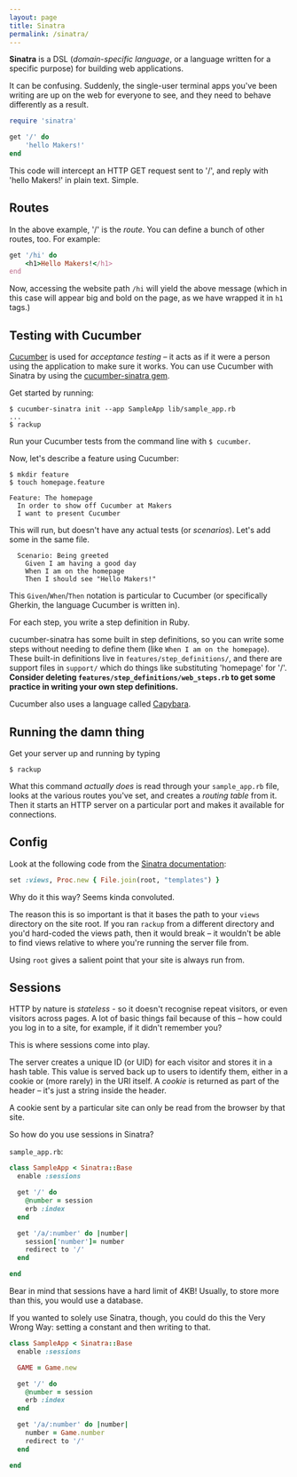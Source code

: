 ```yaml
---
layout: page
title: Sinatra
permalink: /sinatra/
---
```


**Sinatra** is a DSL (*domain-specific language*, or a language written for a specific purpose) for building web applications.

It can be confusing. Suddenly, the single-user terminal apps you've been writing are up on the web for everyone to see, and they need to behave differently as a result.

```ruby
require 'sinatra'

get '/' do
    'hello Makers!'
end
```

This code will intercept an HTTP GET request sent to '/', and reply with 'hello Makers!' in plain text. Simple.

## Routes

In the above example, '/' is the *route*. You can define a bunch of other routes, too. For example:

```ruby
get '/hi' do
    <h1>Hello Makers!</h1>
end
```

Now, accessing the website path `/hi` will yield the above message (which in this case will appear big and bold on the page, as we have wrapped it in `h1` tags.)

## Testing with Cucumber

[Cucumber](http://cukes.info) is used for *acceptance testing* – it acts as if it were a person using the application to make sure it works. You can use Cucumber with Sinatra by using the [cucumber-sinatra gem](https://github.com/bernd/cucumber-sinatra).

Get started by running:

```
$ cucumber-sinatra init --app SampleApp lib/sample_app.rb
...
$ rackup
```

Run your Cucumber tests from the command line with `$ cucumber`.

Now, let's describe a feature using Cucumber:

```
$ mkdir feature
$ touch homepage.feature
```

```cucumber
Feature: The homepage
  In order to show off Cucumber at Makers
  I want to present Cucumber
```

This will run, but doesn't have any actual tests (or *scenarios*). Let's add some in the same file.

```cucumber
  Scenario: Being greeted
    Given I am having a good day
    When I am on the homepage
    Then I should see "Hello Makers!"
```

This `Given`/`When`/`Then` notation is particular to Cucumber (or specifically Gherkin, the language Cucumber is written in).

For each step, you write a step definition in Ruby. 

cucumber-sinatra has some built in step definitions, so you can write some steps without needing to define them (like `When I am on the homepage`). These built-in definitions live in `features/step_definitions/`, and there are support files in `support/` which do things like substituting 'homepage' for '/'. **Consider deleting `features/step_definitions/web_steps.rb` to get some practice in writing your own step definitions.**

Cucumber also uses a language called [Capybara](https://github.com/jnicklas/capybara).

## Running the damn thing

Get your server up and running by typing

```
$ rackup
```

What this command *actually does* is read through your `sample_app.rb` file, looks at the various routes you've set, and creates a *routing table* from it. Then it starts an HTTP server on a particular port and makes it available for connections.

## Config

Look at the following code from the [Sinatra documentation](http://www.sinatrarb.com/configuration.html):

```ruby
set :views, Proc.new { File.join(root, "templates") }
```

Why do it this way? Seems kinda convoluted.

The reason this is so important is that it bases the path to your `views` directory on the site root. If you ran `rackup` from a different directory and you'd hard-coded the views path, then it would break – it wouldn't be able to find views relative to where you're running the server file from.

Using `root` gives a salient point that your site is always run from.

## Sessions

HTTP by nature is *stateless* - so it doesn't recognise repeat visitors, or even visitors across pages. A lot of basic things fail because of this – how could you log in to a site, for example, if it didn't remember you?

This is where sessions come into play.

The server creates a unique ID (or UID) for each visitor and stores it in a hash table. This value is served back up to users to identify them, either in a cookie or (more rarely) in the URI itself. A *cookie* is returned as part of the header – it's just a string inside the header.

A cookie sent by a particular site can only be read from the browser by that site.

So how do you use sessions in Sinatra?

`sample_app.rb`:

```ruby
class SampleApp < Sinatra::Base
  enable :sessions

  get '/' do
    @number = session
    erb :index
  end

  get '/a/:number' do |number|
    session['number']= number
    redirect to '/'
  end

end
```

Bear in mind that sessions have a hard limit of 4KB! Usually, to store more than this, you would use a database.

If you wanted to solely use Sinatra, though, you could do this the Very Wrong Way: setting a constant and then writing to that.

```ruby
class SampleApp < Sinatra::Base
  enable :sessions

  GAME = Game.new

  get '/' do
    @number = session
    erb :index
  end

  get '/a/:number' do |number|
    number = Game.number
    redirect to '/'
  end

end